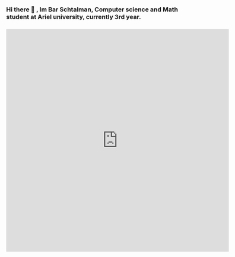 ### Hi there 👋 , Im Bar Schtalman, Computer science and Math student at Ariel university, currently 3rd year.
### <iframe width="600" height="600" src="https://ionicabizau.github.io/github-profile-languages/api.html?bar-schtalman" frameborder="0"></iframe>

<!--
**bar-schtalman/bar-schtalman** is a ✨ _special_ ✨ repository because its `README.md` (this file) appears on your GitHub profile.

Here are some ideas to get you started:

- 🔭 I’m currently working on ...
- 🌱 I’m currently learning ...
- 👯 I’m looking to collaborate on ...
- 🤔 I’m looking for help with ...
- 💬 Ask me about ...
- 📫 How to reach me: ...
- 😄 Pronouns: ...
- ⚡ Fun fact: ...
-->
